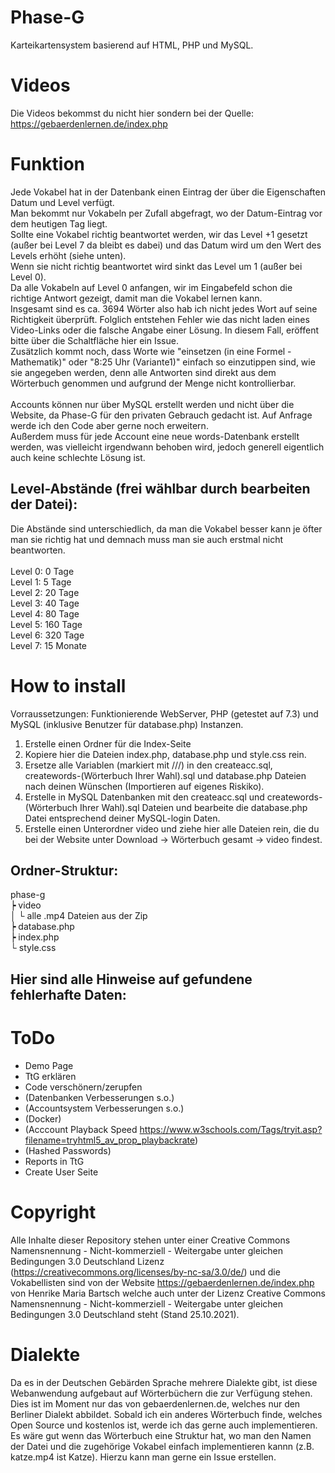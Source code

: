 # Phase-G
Karteikartensystem basierend auf HTML, PHP und MySQL.
# Videos
Die Videos bekommst du nicht hier sondern bei der Quelle: https://gebaerdenlernen.de/index.php
# Funktion
Jede Vokabel hat in der Datenbank einen Eintrag der über die Eigenschaften Datum und Level verfügt.<br>
Man bekommt nur Vokabeln per Zufall abgefragt, wo der Datum-Eintrag vor dem heutigen Tag liegt.<br>
Sollte eine Vokabel richtig beantwortet werden, wir das Level +1 gesetzt (außer bei Level 7 da bleibt es dabei) und das Datum wird um den Wert des Levels erhöht (siehe unten).<br>
Wenn sie nicht richtig beantwortet wird sinkt das Level um 1 (außer bei Level 0).<br>
Da alle Vokabeln auf Level 0 anfangen, wir im Eingabefeld schon die richtige Antwort gezeigt, damit man die Vokabel lernen kann.<br>
Insgesamt sind es ca. 3694 Wörter also hab ich nicht jedes Wort auf seine Richtigkeit überprüft. Folglich entstehen Fehler wie das nicht laden eines Video-Links oder die falsche Angabe einer Lösung. In diesem Fall, eröffent bitte über die Schaltfläche hier ein Issue.<br>
Zusätzlich kommt noch, dass Worte wie "einsetzen (in eine Formel - Mathematik)" oder "8:25 Uhr (Variante1)" einfach so einzutippen sind, wie sie angegeben werden, denn alle Antworten sind direkt aus dem Wörterbuch genommen und aufgrund der Menge nicht kontrollierbar.<br><br>
Accounts können nur über MySQL erstellt werden und nicht über die Website, da Phase-G für den privaten Gebrauch gedacht ist. Auf Anfrage werde ich den Code aber gerne noch erweitern.<br>
Außerdem muss für jede Account eine neue words-Datenbank erstellt werden, was vielleicht irgendwann behoben wird, jedoch generell eigentlich auch keine schlechte Lösung ist.



Level-Abstände (frei wählbar durch bearbeiten der Datei):
---
Die Abstände sind unterschiedlich, da man die Vokabel besser kann je öfter man sie richtig hat und demnach muss man sie auch erstmal nicht beantworten.<br><br>
Level 0: 0 Tage<br>
Level 1: 5 Tage<br>
Level 2: 20 Tage<br>
Level 3: 40 Tage<br>
Level 4: 80 Tage<br>
Level 5: 160 Tage<br>
Level 6: 320 Tage<br>
Level 7: 15 Monate<br>
# How to install
Vorraussetzungen: Funktionierende WebServer, PHP (getestet auf 7.3) und MySQL (inklusive Benutzer für database.php) Instanzen.
1. Erstelle einen Ordner für die Index-Seite
2. Kopiere hier die Dateien index.php, database.php und style.css rein.
3. Ersetze alle Variablen (markiert mit ///) in den createacc.sql, createwords-(Wörterbuch Ihrer Wahl).sql und database.php Dateien nach deinen Wünschen (Importieren auf eigenes Riskiko).
4. Erstelle in MySQL Datenbanken mit den createacc.sql und createwords-(Wörterbuch Ihrer Wahl).sql Dateien und bearbeite die database.php Datei entsprechend deiner MySQL-login Daten.
5. Erstelle einen Unterordner video und ziehe hier alle Dateien rein, die du bei der Website unter Download -> Wörterbuch gesamt -> video findest.

Ordner-Struktur:
---
phase-g<br>
 ┝ video<br>
 │   └ alle .mp4 Dateien aus der Zip<br>
 ┝ database.php<br>
 ┝ index.php<br>
 └ style.css<br>

Hier sind alle Hinweise auf gefundene fehlerhafte Daten:
---
# ToDo
- Demo Page
- TtG erklären
- Code verschönern/zerupfen
- (Datenbanken Verbesserungen s.o.)
- (Accountsystem Verbesserungen s.o.)
- (Docker)
- (Acccount Playback Speed https://www.w3schools.com/Tags/tryit.asp?filename=tryhtml5_av_prop_playbackrate)
- (Hashed Passwords)
- Reports in TtG
- Create User Seite
# Copyright
Alle Inhalte dieser Repository stehen unter einer Creative Commons Namensnennung - Nicht-kommerziell - Weitergabe unter gleichen Bedingungen 3.0 Deutschland Lizenz (https://creativecommons.org/licenses/by-nc-sa/3.0/de/) und die Vokabellisten sind von der Website https://gebaerdenlernen.de/index.php von Henrike Maria Bartsch welche auch unter der Lizenz Creative Commons Namensnennung - Nicht-kommerziell - Weitergabe unter gleichen Bedingungen 3.0 Deutschland steht (Stand 25.10.2021).
# Dialekte
Da es in der Deutschen Gebärden Sprache mehrere Dialekte gibt, ist diese Webanwendung aufgebaut auf Wörterbüchern die zur Verfügung stehen.
Dies ist im Moment nur das von gebaerdenlernen.de, welches nur den Berliner Dialekt abbildet.
Sobald ich ein anderes Wörterbuch finde, welches Open Source und kostenlos ist, werde ich das gerne auch implementieren.
Es wäre gut wenn das Wörterbuch eine Struktur hat, wo man den Namen der Datei und die zugehörige Vokabel einfach implementieren kannn (z.B. katze.mp4 ist Katze).
Hierzu kann man gerne ein Issue erstellen.
